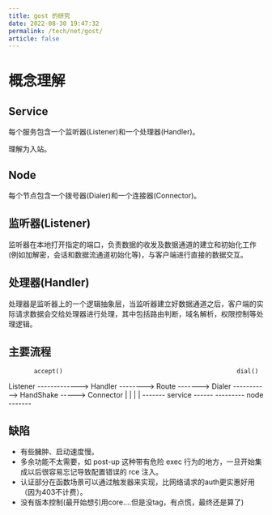 ```yaml
---
title: gost 的研究
date: 2022-08-30 19:47:32
permalink: /tech/net/gost/
article: false
---
```


# 概念理解

## Service

每个服务包含一个监听器(Listener)和一个处理器(Handler)。

理解为入站。

## Node

每个节点包含一个拨号器(Dialer)和一个连接器(Connector)。

## 监听器(Listener)
监听器在本地打开指定的端口，负责数据的收发及数据通道的建立和初始化工作(例如加解密，会话和数据流通道初始化等)，与客户端进行直接的数据交互。

## 处理器(Handler)
处理器是监听器上的一个逻辑抽象层，当监听器建立好数据通道之后，客户端的实际请求数据会交给处理器进行处理，其中包括路由判断，域名解析，权限控制等处理逻辑。


## 主要流程
                          
           accept()                                                dial()
Listener -------------> Handler --------> Route -------> Dialer ----------->  HandShake -----> Connector 
   |                      |                                |                     |
    ------- service ------                                  --------- node -------

## 缺陷
+ 有些臃肿、启动速度慢。
+ 多余功能不太需要，如 post-up 这种带有危险 exec 行为的地方，一旦开始集成以后很容易忘记导致配置错误的 rce 注入。
+ 认证部分在函数场景可以通过触发器来实现，比网络请求的auth更实惠好用（因为403不计费）。
+ 没有版本控制(最开始想引用core....但是没tag，有点慌，最终还是算了)